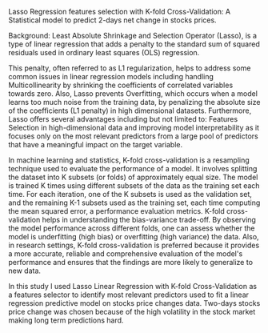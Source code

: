 Lasso Regression features selection with K-fold Cross-Validation: A Statistical model to predict 2-days net change in stocks prices.

Background:
Least Absolute Shrinkage and Selection Operator (Lasso), is a type of linear regression that adds a penalty to the standard sum of squared residuals used in ordinary least squares (OLS) regression. 
 
This penalty, often referred to as L1 regularization, helps to address some common issues in linear regression models including handling Multicollinearity by shrinking the coefficients of correlated variables towards zero. Also, Lasso prevents Overfitting, which occurs when a model learns too much noise from the training data, by penalizing the absolute size of the coefficients (L1 penalty) in high dimensional datasets. 
Furthermore, Lasso offers several advantages including but not limited to: Features Selection in high-dimensional data and improving model interpretability as it focuses only on the most relevant predictors from a large pool of predictors that have a meaningful impact on the target variable. 

In machine learning and statistics, K-fold cross-validation is a resampling technique used to evaluate the performance of a model. It involves splitting the dataset into K subsets (or folds) of approximately equal size. The model is trained K times using different subsets of the data as the training set each time. For each iteration, one of the K subsets is used as the validation set, and the remaining K-1 subsets used as the training set, each time computing the mean squared error, a performance evaluation metrics.
K-fold cross-validation helps in understanding the bias-variance trade-off. By observing the model performance across different folds, one can assess whether the model is underfitting (high bias) or overfitting (high variance) the data. Also, in research settings, K-fold cross-validation is preferred because it provides a more accurate, reliable and comprehensive evaluation of the model's performance and ensures that the findings are more likely to generalize to new data.

In this study I used Lasso Linear Regression with K-fold Cross-Validation as a features selector to identify most relevant predictors used to fit a linear regression predictive model on stocks price changes data. Two-days stocks price change was chosen because of the high volatility in the stock market making long term predictions hard.

